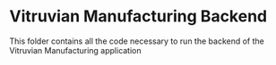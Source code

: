 # Vitruvian Manufacturing Backend

This folder contains all the code necessary to run the backend of the Vitruvian Manufacturing application
